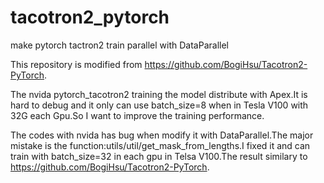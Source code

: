 # tacotron2_pytorch
make pytorch tactron2 train parallel with DataParallel

This repository is modified from https://github.com/BogiHsu/Tacotron2-PyTorch.

The nvida pytorch_tacotron2 training the model distribute with Apex.It is hard to debug and it only can use batch_size=8 when in Tesla V100 with 32G each Gpu.So I want to improve the training performance.

The codes with nvida has bug when modify it with DataParallel.The major mistake is the function:utils/util/get_mask_from_lengths.I fixed it and can train with batch_size=32 in each gpu in Telsa V100.The result similary to https://github.com/BogiHsu/Tacotron2-PyTorch.
